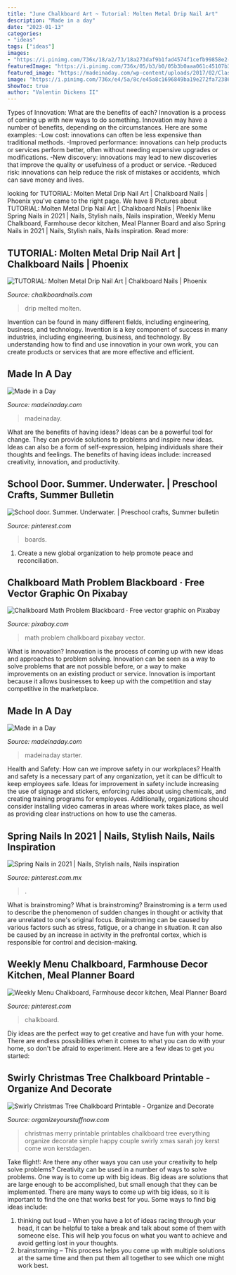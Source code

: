 ```yaml
---
title: "June Chalkboard Art ~ Tutorial: Molten Metal Drip Nail Art"
description: "Made in a day"
date: "2023-01-13"
categories:
- "ideas"
tags: ["ideas"]
images:
- "https://i.pinimg.com/736x/18/a2/73/18a273daf9b1fad4574f1cefb99858e2--underwater-schools.jpg"
featuredImage: "https://i.pinimg.com/736x/05/b3/b0/05b3b0aaa061c45107b3787b137a978b.jpg"
featured_image: "https://madeinaday.com/wp-content/uploads/2017/02/Classroom-Home.jpg"
image: "https://i.pinimg.com/736x/e4/5a/8c/e45a8c1696849ba19e272fa7238694d1.jpg"
ShowToc: true
author: "Valentin Dickens II"
---
```



Types of Innovation: What are the benefits of each?
Innovation is a process of coming up with new ways to do something. Innovation may have a number of benefits, depending on the circumstances. Here are some examples: 
-Low cost: innovations can often be less expensive than traditional methods.
-Improved performance: innovations can help products or services perform better, often without needing expensive upgrades or modifications.
-New discovery: innovations may lead to new discoveries that improve the quality or usefulness of a product or service.
-Reduced risk: innovations can help reduce the risk of mistakes or accidents, which can save money and lives.

	

		
looking for TUTORIAL: Molten Metal Drip Nail Art | Chalkboard Nails | Phoenix you've came to the right page. We have 8 Pictures about TUTORIAL: Molten Metal Drip Nail Art | Chalkboard Nails | Phoenix like Spring Nails in 2021 | Nails, Stylish nails, Nails inspiration, Weekly Menu Chalkboard, Farmhouse decor kitchen, Meal Planner Board and also Spring Nails in 2021 | Nails, Stylish nails, Nails inspiration. Read more:
		
    
## TUTORIAL: Molten Metal Drip Nail Art | Chalkboard Nails | Phoenix

<img loading=lazy src="http://1.bp.blogspot.com/-hjIONWU7MS0/U5lSy0otMxI/AAAAAAAAOyI/fmBPPluLdJQ/s1600/molten-metal-drip-nail-art-tutorial-1.jpg" onerror="this.onerror=null;this.src='https://tse2.mm.bing.net/th?id=OIP.jqEnjQzCcRhBdiuXK1qi6QHaFj&amp;pid=15.1';" alt="TUTORIAL: Molten Metal Drip Nail Art | Chalkboard Nails | Phoenix">

_Source: chalkboardnails.com_

>drip melted molten. 

	

Invention can be found in many different fields, including engineering, business, and technology.
Invention is a key component of success in many industries, including engineering, business, and technology. By understanding how to find and use innovation in your own work, you can create products or services that are more effective and efficient.

    
## Made In A Day

<img loading=lazy src="https://madeinaday.com/wp-content/uploads/2017/02/Classroom-Home.jpg" onerror="this.onerror=null;this.src='https://tse3.mm.bing.net/th?id=OIP.7LkrZhc9xvEtcBvMfz7wKwHaLH&amp;pid=15.1';" alt="Made in a Day">

_Source: madeinaday.com_

>madeinaday. 

	

What are the benefits of having ideas?
Ideas can be a powerful tool for change. They can provide solutions to problems and inspire new ideas. Ideas can also be a form of self-expression, helping individuals share their thoughts and feelings. The benefits of having ideas include: increased creativity, innovation, and productivity.

    
## School Door. Summer. Underwater. | Preschool Crafts, Summer Bulletin

<img loading=lazy src="https://i.pinimg.com/736x/18/a2/73/18a273daf9b1fad4574f1cefb99858e2--underwater-schools.jpg" onerror="this.onerror=null;this.src='https://tse4.mm.bing.net/th?id=OIP.HqIrykHaKO9jz3-sKNXykQHaNJ&amp;pid=15.1';" alt="School door. Summer. Underwater. | Preschool crafts, Summer bulletin">

_Source: pinterest.com_

>boards. 

	

1. Create a new global organization to help promote peace and reconciliation.

    
## Chalkboard Math Problem Blackboard · Free Vector Graphic On Pixabay

<img loading=lazy src="https://cdn.pixabay.com/photo/2014/04/02/10/41/chalkboard-304221_640.png" onerror="this.onerror=null;this.src='https://tse2.mm.bing.net/th?id=OIP.pilUroafEJFm16eRJjvOzAHaIf&amp;pid=15.1';" alt="Chalkboard Math Problem Blackboard · Free vector graphic on Pixabay">

_Source: pixabay.com_

>math problem chalkboard pixabay vector. 

	

What is innovation?
Innovation is the process of coming up with new ideas and approaches to problem solving. Innovation can be seen as a way to solve problems that are not possible before, or a way to make improvements on an existing product or service. Innovation is important because it allows businesses to keep up with the competition and stay competitive in the marketplace.

    
## Made In A Day

<img loading=lazy src="https://madeinaday.com/wp-content/uploads/2019/05/Wit-to-Topper-Home.jpg" onerror="this.onerror=null;this.src='https://tse2.mm.bing.net/th?id=OIP.MGbtGgYgqcHW6fNuN5H3MwHaLH&amp;pid=15.1';" alt="Made in a Day">

_Source: madeinaday.com_

>madeinaday starter. 

	

Health and Safety: How can we improve safety in our workplaces?
Health and safety is a necessary part of any organization, yet it can be difficult to keep employees safe. Ideas for improvement in safety include increasing the use of signage and stickers, enforcing rules about using chemicals, and creating training programs for employees. Additionally, organizations should consider installing video cameras in areas where work takes place, as well as providing clear instructions on how to use the cameras.

    
## Spring Nails In 2021 | Nails, Stylish Nails, Nails Inspiration

<img loading=lazy src="https://i.pinimg.com/736x/05/b3/b0/05b3b0aaa061c45107b3787b137a978b.jpg" onerror="this.onerror=null;this.src='https://tse2.mm.bing.net/th?id=OIP.nBtyWcBFIYvcFgIG6NLUOAHaJ-&amp;pid=15.1';" alt="Spring Nails in 2021 | Nails, Stylish nails, Nails inspiration">

_Source: pinterest.com.mx_

>. 

	

What is brainstroming?
What is brainstroming? Brainstroming is a term used to describe the phenomenon of sudden changes in thought or activity that are unrelated to one's original focus. Brainstroming can be caused by various factors such as stress, fatigue, or a change in situation. It can also be caused by an increase in activity in the prefrontal cortex, which is responsible for control and decision-making.

    
## Weekly Menu Chalkboard, Farmhouse Decor Kitchen, Meal Planner Board

<img loading=lazy src="https://i.pinimg.com/736x/e4/5a/8c/e45a8c1696849ba19e272fa7238694d1.jpg" onerror="this.onerror=null;this.src='https://tse2.mm.bing.net/th?id=OIP.GtSxXawuCChUJ2nuZVUj9gHaHj&amp;pid=15.1';" alt="Weekly Menu Chalkboard, Farmhouse decor kitchen, Meal Planner Board">

_Source: pinterest.com_

>chalkboard. 

	

Diy ideas are the perfect way to get creative and have fun with your home. There are endless possibilities when it comes to what you can do with your home, so don't be afraid to experiment. Here are a few ideas to get you started:

    
## Swirly Christmas Tree Chalkboard Printable - Organize And Decorate

<img loading=lazy src="https://organizeyourstuffnow.com/wordpress/wp-content/uploads/2014/11/merry-christmas.jpg" onerror="this.onerror=null;this.src='https://tse3.mm.bing.net/th?id=OIP.oxI-OpvL8y6YF4KoSCvSpwHaJQ&amp;pid=15.1';" alt="Swirly Christmas Tree Chalkboard Printable - Organize and Decorate">

_Source: organizeyourstuffnow.com_

>christmas merry printable printables chalkboard tree everything organize decorate simple happy couple swirly xmas sarah joy kerst come won kerstdagen. 

	

Take flight!: Are there any other ways you can use your creativity to help solve problems?
Creativity can be used in a number of ways to solve problems. One way is to come up with big ideas. Big ideas are solutions that are large enough to be accomplished, but small enough that they can be implemented. There are many ways to come up with big ideas, so it is important to find the one that works best for you. Some ways to find big ideas include: 
1) thinking out loud – When you have a lot of ideas racing through your head, it can be helpful to take a break and talk about some of them with someone else. This will help you focus on what you want to achieve and avoid getting lost in your thoughts. 
2) brainstorming – This process helps you come up with multiple solutions at the same time and then put them all together to see which one might work best.

